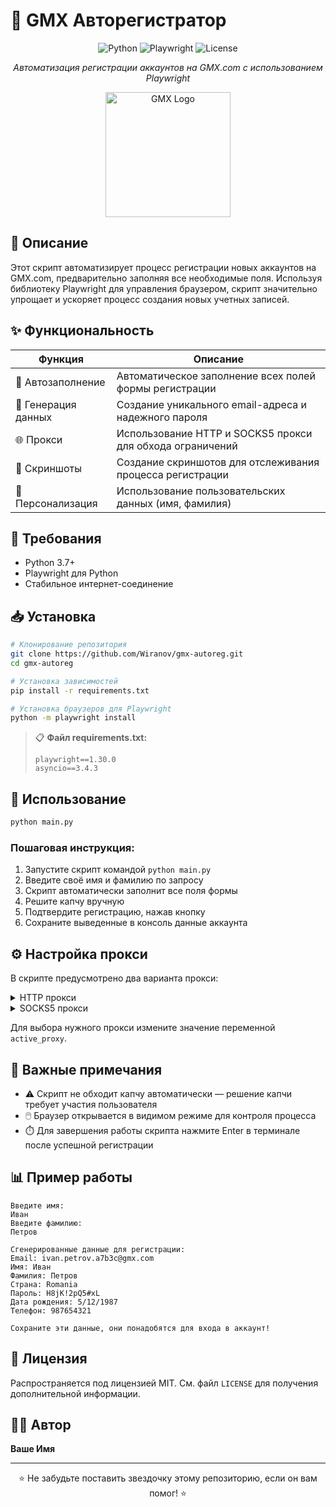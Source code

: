 # 📧 GMX Авторегистратор

<div align="center">

![Python](https://img.shields.io/badge/Python-3.7+-blue.svg?logo=python&logoColor=white)
![Playwright](https://img.shields.io/badge/Playwright-Latest-green.svg?logo=playwright&logoColor=white)
![License](https://img.shields.io/badge/License-MIT-yellow.svg)

*Автоматизация регистрации аккаунтов на GMX.com с использованием Playwright*

</div>

<p align="center">
  <img src="https://www.gmx.com/resources/ms2/cpv/images/cpv-logo-gmx.svg" alt="GMX Logo" width="200" />
</p>

## 📝 Описание

Этот скрипт автоматизирует процесс регистрации новых аккаунтов на GMX.com, предварительно заполняя все необходимые поля. Используя библиотеку Playwright для управления браузером, скрипт значительно упрощает и ускоряет процесс создания новых учетных записей.

## ✨ Функциональность

| Функция | Описание |
|---------|----------|
| 🤖 Автозаполнение | Автоматическое заполнение всех полей формы регистрации |
| 🔑 Генерация данных | Создание уникального email-адреса и надежного пароля |
| 🌐 Прокси | Использование HTTP и SOCKS5 прокси для обхода ограничений |
| 📸 Скриншоты | Создание скриншотов для отслеживания процесса регистрации |
| 👤 Персонализация | Использование пользовательских данных (имя, фамилия) |

## 🔧 Требования

- Python 3.7+
- Playwright для Python
- Стабильное интернет-соединение

## 📥 Установка

```bash
# Клонирование репозитория
git clone https://github.com/Wiranov/gmx-autoreg.git
cd gmx-autoreg

# Установка зависимостей
pip install -r requirements.txt

# Установка браузеров для Playwright
python -m playwright install
```

> 📋 **Файл requirements.txt:**
> ```
> playwright==1.30.0
> asyncio==3.4.3
> ```

## 🚀 Использование

```bash
python main.py
```

### Пошаговая инструкция:

1. Запустите скрипт командой `python main.py`
2. Введите своё имя и фамилию по запросу
3. Скрипт автоматически заполнит все поля формы
4. Решите капчу вручную
5. Подтвердите регистрацию, нажав кнопку
6. Сохраните выведенные в консоль данные аккаунта

## ⚙️ Настройка прокси

В скрипте предусмотрено два варианта прокси:

<details>
<summary>HTTP прокси</summary>

```python
proxy_http = {
    "server": "http://proxy_ip:port",
    "username": "ваш_логин",
    "password": "ваш_пароль"
}
```
</details>

<details>
<summary>SOCKS5 прокси</summary>

```python
proxy_socks5 = {
    "server": "socks5://proxy_ip:port",
    "username": "ваш_логин",
    "password": "ваш_пароль"
}
```
</details>

Для выбора нужного прокси измените значение переменной `active_proxy`.

## 📌 Важные примечания

- ⚠️ Скрипт не обходит капчу автоматически — решение капчи требует участия пользователя
- 🖱️ Браузер открывается в видимом режиме для контроля процесса
- ⏱️ Для завершения работы скрипта нажмите Enter в терминале после успешной регистрации

## 📊 Пример работы

```
Введите имя:
Иван
Введите фамилию:
Петров

Сгенерированные данные для регистрации:
Email: ivan.petrov.a7b3c@gmx.com
Имя: Иван
Фамилия: Петров
Страна: Romania
Пароль: H8jK!2pQ5#xL
Дата рождения: 5/12/1987
Телефон: 987654321

Сохраните эти данные, они понадобятся для входа в аккаунт!
```

## 📜 Лицензия

Распространяется под лицензией MIT. См. файл `LICENSE` для получения дополнительной информации.

## 👨‍💻 Автор

**Ваше Имя**

---

<div align="center">
<p>⭐ Не забудьте поставить звездочку этому репозиторию, если он вам помог! ⭐</p>
</div>

